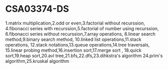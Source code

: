 # CSA03374-DS
1.matrix multiplication,2.odd or even,3.factorial without recurssion,
4.fibonacci series with recurssion,5.factorial of number using recurssion,
6.fibonacci series without recurssion,7.array operations,
8.linear search method,9.binary search method,
10.linked list operations,11.stack operations,
12.stack notations,13.queue operations,14.tree traversals,
15.linear probing method,16.insertion sort,17.merge sort ,
18.quick sort,19.heap sort,20.avl tree,21.bfs,22.dfs,23.dihkstra's algorithm
24.prim's algorithm,25.kruskal algorithm
